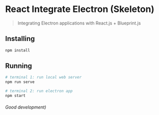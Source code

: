 # React Integrate Electron (Skeleton)

> Integrating Electron applications with React.js + Blueprint.js

## Installing

```sh
npm install
```

## Running

```sh
# terminal 1: run local web server
npm run serve

# terminal 2: run electron app
npm start
```

###### Good development)
